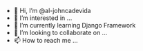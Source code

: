 - 👋 Hi, I’m @al-johncadevida
- 👀 I’m interested in ...
- 🌱 I’m currently learning Django Framework
- 💞️ I’m looking to collaborate on ...
- 📫 How to reach me ...

<!---
al-johncadevida/al-johncadevida is a ✨ special ✨ repository because its `README.md` (this file) appears on your GitHub profile.
You can click the Preview link to take a look at your changes.
--->
